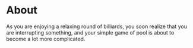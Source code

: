 # About
As you are enjoying a relaxing round of billiards, you soon realize that you are interrupting something, and your simple game of pool is about to become a lot more complicated.
